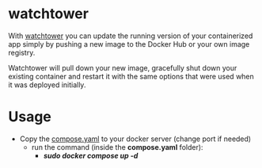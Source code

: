 # watchtower
With [watchtower](https://github.com/containrrr/watchtower) you can update the running version of your containerized app simply by pushing a new image to the Docker Hub or your own image registry.

Watchtower will pull down your new image, gracefully shut down your existing container and restart it with the same options that were used when it was deployed initially.

# Usage
+ Copy the [compose.yaml](/DockerCompose/watchtower/compose.yaml) to your docker server (change port if needed)
  + run the command (inside the **compose.yaml** folder):
    + ***sudo docker compose up -d***